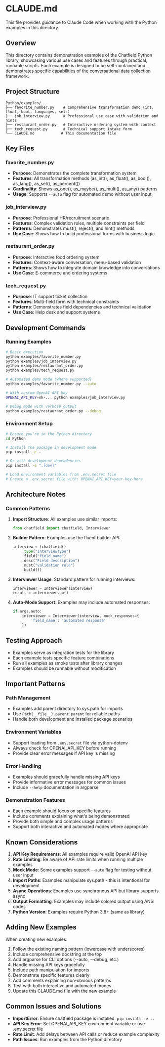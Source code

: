 # CLAUDE.md

This file provides guidance to Claude Code when working with the Python examples in this directory.

## Overview

This directory contains demonstration examples of the Chatfield Python library, showcasing various use cases and features through practical, runnable scripts. Each example is designed to be self-contained and demonstrates specific capabilities of the conversational data collection framework.

## Project Structure

```
Python/examples/
├── favorite_number.py    # Comprehensive transformation demo (int, float, bool, languages, sets)
├── job_interview.py      # Professional use case with validation and hints
├── restaurant_order.py   # Interactive ordering system with context
├── tech_request.py       # Technical support intake form
└── CLAUDE.md            # This documentation file
```

## Key Files

### favorite_number.py
- **Purpose**: Demonstrates the complete transformation system
- **Features**: All transformation methods (as_int(), as_float(), as_bool(), as_lang(), as_set(), as_percent())
- **Cardinality**: Shows as_one(), as_maybe(), as_multi(), as_any() patterns
- **Usage**: Supports `--auto` flag for automated demo without user input

### job_interview.py
- **Purpose**: Professional HR/recruitment scenario
- **Features**: Complex validation rules, multiple constraints per field
- **Patterns**: Demonstrates must(), reject(), and hint() methods
- **Use Case**: Shows how to build professional forms with business logic

### restaurant_order.py
- **Purpose**: Interactive food ordering system
- **Features**: Context-aware conversation, menu-based validation
- **Patterns**: Shows how to integrate domain knowledge into conversations
- **Use Case**: E-commerce and ordering systems

### tech_request.py
- **Purpose**: IT support ticket collection
- **Features**: Multi-field form with technical constraints
- **Patterns**: Demonstrates field dependencies and technical validation
- **Use Case**: Help desk and support systems

## Development Commands

### Running Examples

```bash
# Basic execution
python examples/favorite_number.py
python examples/job_interview.py
python examples/restaurant_order.py
python examples/tech_request.py

# Automated demo mode (where supported)
python examples/favorite_number.py --auto

# With custom OpenAI API key
OPENAI_API_KEY=sk-... python examples/job_interview.py

# Debug mode with verbose output
python examples/restaurant_order.py --debug
```

### Environment Setup

```bash
# Ensure you're in the Python directory
cd Python

# Install the package in development mode
pip install -e .

# Or with development dependencies
pip install -e ".[dev]"

# Load environment variables from .env.secret file
# Create a .env.secret file with: OPENAI_API_KEY=your-key-here
```

## Architecture Notes

### Common Patterns

1. **Import Structure**: All examples use similar imports:
   ```python
   from chatfield import chatfield, Interviewer
   ```

2. **Builder Pattern**: Examples use the fluent builder API:
   ```python
   interview = (chatfield()
       .type("InterviewType")
       .field("field_name")
       .desc("Field description")
       .must("validation rule")
       .build())
   ```

3. **Interviewer Usage**: Standard pattern for running interviews:
   ```python
   interviewer = Interviewer(interview)
   result = interviewer.go()
   ```

4. **Auto-Mode Support**: Examples may include automated responses:
   ```python
   if args.auto:
       interviewer = Interviewer(interview, mock_responses={
           'field_name': 'automated response'
       })
   ```

## Testing Approach

- Examples serve as integration tests for the library
- Each example tests specific feature combinations
- Run all examples as smoke tests after library changes
- Examples should be runnable without modification

## Important Patterns

### Path Management
- Examples add parent directory to sys.path for imports
- Use `Path(__file__).parent.parent` for reliable paths
- Handle both development and installed package scenarios

### Environment Variables
- Support loading from `.env.secret` file via python-dotenv
- Always check for OPENAI_API_KEY before running
- Provide clear error messages if API key is missing

### Error Handling
- Examples should gracefully handle missing API keys
- Provide informative error messages for common issues
- Include `--help` documentation in argparse

### Demonstration Features
- Each example should focus on specific features
- Include comments explaining what's being demonstrated
- Provide both simple and complex usage patterns
- Support both interactive and automated modes where appropriate

## Known Considerations

1. **API Key Requirements**: All examples require valid OpenAI API key
2. **Rate Limiting**: Be aware of API rate limits when running multiple examples
3. **Mock Mode**: Some examples support `--auto` flag for testing without user input
4. **Import Paths**: Examples manipulate sys.path - this is intentional for development
5. **Async Operations**: Examples use synchronous API but library supports async
6. **Output Formatting**: Examples may include colored output using ANSI codes
7. **Python Version**: Examples require Python 3.8+ (same as library)

## Adding New Examples

When creating new examples:

1. Follow the existing naming pattern (lowercase with underscores)
2. Include comprehensive docstring at the top
3. Add argparse for CLI options (--auto, --debug, etc.)
4. Handle missing API keys gracefully
5. Include path manipulation for imports
6. Demonstrate specific features clearly
7. Add comments explaining non-obvious patterns
8. Test with both interactive and automated modes
9. Update this CLAUDE.md file with the new example

## Common Issues and Solutions

- **ImportError**: Ensure chatfield package is installed: `pip install -e ..`
- **API Key Error**: Set OPENAI_API_KEY environment variable or use .env.secret file
- **Rate Limit**: Add delays between API calls or reduce example complexity
- **Path Issues**: Run examples from the Python directory